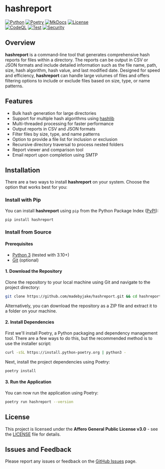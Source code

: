# hashreport

[![Python](https://img.shields.io/badge/Python-3776AB?logo=python&logoColor=fff)](https://www.python.org/)
[![Poetry](https://img.shields.io/badge/Poetry-5037E9?logo=python&logoColor=fff)](https://python-poetry.org/)
[![MkDocs](https://img.shields.io/badge/MkDocs-526CFE?logo=materialformkdocs&logoColor=fff)](https://www.mkdocs.org/)
[![License](https://img.shields.io/badge/License-AGPL%20v3.0-5C2D91?logo=gnu&logoColor=fff)](https://www.gnu.org/licenses/agpl-3.0.en.html)<br>
[![CodeQL](https://github.com/madebyjake/hashreport/actions/workflows/codeql.yml/badge.svg)](https://github.com/madebyjake/hashreport/actions/workflows/codeql.yml)
[![Test](https://github.com/madebyjake/hashreport/actions/workflows/test.yml/badge.svg)](https://github.com/madebyjake/hashreport/actions/workflows/test.yml)
[![Security](https://github.com/madebyjake/hashreport/actions/workflows/security.yml/badge.svg)](https://github.com/madebyjake/hashreport/actions/workflows/security.yml)

## Overview

**hashreport** is a command-line tool that generates comprehensive hash reports for files within a directory. The reports can be output in CSV or JSON formats and include detailed information such as the file name, path, size, hash algorithm, hash value, and last modified date. Designed for speed and efficiency, **hashreport** can handle large volumes of files and offers filtering options to include or exclude files based on size, type, or name patterns.

## Features

- Bulk hash generation for large directories
- Support for multiple hash algorithms using [hashlib](https://docs.python.org/3/library/hashlib.html)
- Multi-threaded processing for faster performance
- Output reports in CSV and JSON formats
- Filter files by size, type, and name patterns
- Option to provide a file list for inclusion or exclusion
- Recursive directory traversal to process nested folders
- Report viewer and comparison tool
- Email report upon completion using SMTP

## Installation

There are a two ways to install **hashreport** on your system. Choose the option that works best for you:

### Install with Pip

You can install **hashreport** using `pip` from the Python Package Index ([PyPI](https://pypi.org/project/hashreport/)):

```bash
pip install hashreport
```

### Install from Source

#### Prerequisites

- [Python 3](https://www.python.org/downloads/) (tested with 3.10+)
- [Git](https://git-scm.com/downloads) (optional)

#### 1. Download the Repository

Clone the repository to your local machine using Git and navigate to the project directory:

```bash
git clone https://github.com/madebyjake/hashreport.git && cd hashreport
```

Alternatively, you can download the repository as a ZIP file and extract it to a folder on your machine.

#### 2. Install Dependencies

First we'll install Poetry, a Python packaging and dependency management tool. There are a few ways to do this, but the recommended method is to use the installer script:

```bash
curl -sSL https://install.python-poetry.org | python3 -
```

Next, install the project dependencies using Poetry:

```bash
poetry install
```

#### 3. Run the Application

You can now run the application using Poetry:

```bash
poetry run hashreport --version
```

## License

This project is licensed under the **Affero General Public License v3.0** - see the [LICENSE](LICENSE) file for details.

## Issues and Feedback

Please report any issues or feedback on the [GitHub Issues](https://github.com/madebyjake/hashreport/issues) page.
